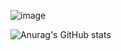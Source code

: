 ![image](https://github.com/RenWro/RenWro/assets/134458911/1bb0e86d-bb0b-44e7-9c52-564f2fa45223)

![Anurag's GitHub stats](https://github-readme-stats.vercel.app/api?username=anuraghazra&show_icons=true&theme=transparent)
<!--
**RenWro/RenWro** is a ✨ _special_ ✨ repository because its `README.md` (this file) appears on your GitHub profile.

Here are some ideas to get you started:

- 🔭 I’m currently working on ...
- 🌱 I’m currently learning ...
- 👯 I’m looking to collaborate on ...
- 🤔 I’m looking for help with ...
- 💬 Ask me about ...
- 📫 How to reach me: ...
- 😄 Pronouns: ...
- ⚡ Fun fact: ...
-->

